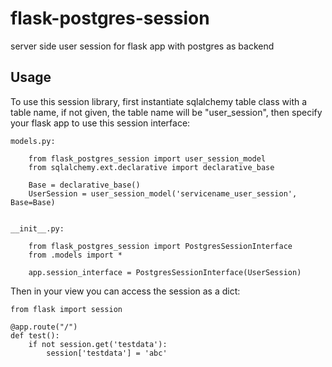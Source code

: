# flask-postgres-session
server side user session for flask app with postgres as backend

## Usage
To use this session library, first instantiate sqlalchemy table class with a table name, if not given, the table name will be "user_session", then specify your flask app to use this session interface:
```
models.py:

    from flask_postgres_session import user_session_model
    from sqlalchemy.ext.declarative import declarative_base

    Base = declarative_base()
    UserSession = user_session_model('servicename_user_session', Base=Base)


__init__.py:

    from flask_postgres_session import PostgresSessionInterface
    from .models import *

    app.session_interface = PostgresSessionInterface(UserSession)

```

Then in your view you can access the session as a dict:

```
from flask import session

@app.route("/")
def test():
    if not session.get('testdata'):
        session['testdata'] = 'abc'
```